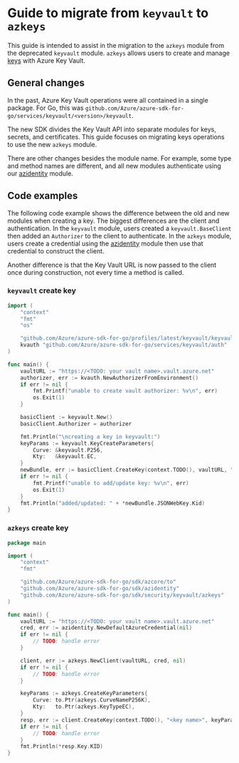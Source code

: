# Guide to migrate from `keyvault` to `azkeys`

This guide is intended to assist in the migration to the `azkeys` module from the deprecated `keyvault` module. `azkeys` allows users to create and manage [keys][keys] with Azure Key Vault.

## General changes

In the past, Azure Key Vault operations were all contained in a single package. For Go, this was `github.com/Azure/azure-sdk-for-go/services/keyvault/<version>/keyvault`. 

The new SDK divides the Key Vault API into separate modules for keys, secrets, and certificates. This guide focuses on migrating keys operations to use the new `azkeys` module.

There are other changes besides the module name. For example, some type and method names are different, and all new modules authenticate using our [azidentity] module.

## Code examples

The following code example shows the difference between the old and new modules when creating a key. The biggest differences are the client and authentication. In the `keyvault` module, users created a `keyvault.BaseClient` then added an `Authorizer` to the client to authenticate. In the `azkeys` module, users create a credential using the [azidentity] module then use that credential to construct the client.

Another difference is that the Key Vault URL is now passed to the client once during construction, not every time a method is called.

### `keyvault` create key
```go
import (
	"context"
	"fmt"
	"os"

	"github.com/Azure/azure-sdk-for-go/profiles/latest/keyvault/keyvault"
	kvauth "github.com/Azure/azure-sdk-for-go/services/keyvault/auth"
)

func main() {
    vaultURL := "https://<TODO: your vault name>.vault.azure.net"
    authorizer, err := kvauth.NewAuthorizerFromEnvironment()
	if err != nil {
		fmt.Printf("unable to create vault authorizer: %v\n", err)
		os.Exit(1)
	}

	basicClient := keyvault.New()
	basicClient.Authorizer = authorizer

	fmt.Println("\ncreating a key in keyvault:")
    keyParams := keyvault.KeyCreateParameters{
        Curve: &keyvault.P256,
        Kty:   &keyvault.EC,
    }
	newBundle, err := basicClient.CreateKey(context.TODO(), vaultURL, "<key name>", keyParams)
	if err != nil {
		fmt.Printf("unable to add/update key: %v\n", err)
		os.Exit(1)
	}
	fmt.Println("added/updated: " + *newBundle.JSONWebKey.Kid)
}
```

### `azkeys` create key
```go
package main

import (
    "context"
	"fmt"

	"github.com/Azure/azure-sdk-for-go/sdk/azcore/to"
	"github.com/Azure/azure-sdk-for-go/sdk/azidentity"
	"github.com/Azure/azure-sdk-for-go/sdk/security/keyvault/azkeys"
)

func main() {
	vaultURL := "https://<TODO: your vault name>.vault.azure.net"
	cred, err := azidentity.NewDefaultAzureCredential(nil)
	if err != nil {
		// TODO: handle error
	}

	client, err := azkeys.NewClient(vaultURL, cred, nil)
	if err != nil {
		// TODO: handle error
	}

	keyParams := azkeys.CreateKeyParameters{
		Curve: to.Ptr(azkeys.CurveNameP256K),
		Kty:   to.Ptr(azkeys.KeyTypeEC),
	}
	resp, err := client.CreateKey(context.TODO(), "<key name>", keyParams, nil)
	if err != nil {
		// TODO: handle error
	}
	fmt.Println(*resp.Key.KID)
}
```


[azidentity]: https://pkg.go.dev/github.com/Azure/azure-sdk-for-go/sdk/azidentity
[keys]: https://learn.microsoft.com/azure/key-vault/keys/about-keys
